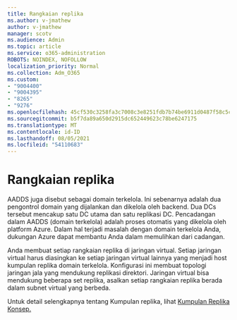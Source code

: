 ```yaml
---
title: Rangkaian replika
ms.author: v-jmathew
author: v-jmathew
manager: scotv
ms.audience: Admin
ms.topic: article
ms.service: o365-administration
ROBOTS: NOINDEX, NOFOLLOW
localization_priority: Normal
ms.collection: Adm_O365
ms.custom:
- "9004400"
- "9004395"
- "8265"
- "9276"
ms.openlocfilehash: 45cf530c3258fa3c7008c3e8251fdb7b74be6911d0487f58c5ce2530e25ca282
ms.sourcegitcommit: b5f7da89a650d2915dc652449623c78be6247175
ms.translationtype: MT
ms.contentlocale: id-ID
ms.lasthandoff: 08/05/2021
ms.locfileid: "54110683"
---
```

# <a name="replica-set"></a>Rangkaian replika

AADDS juga disebut sebagai domain terkelola. Ini sebenarnya adalah dua pengontrol domain yang dijalankan dan dikelola oleh backend. Dua DCs tersebut mencakup satu DC utama dan satu replikasi DC. Pencadangan dalam AADDS (domain terkelola) adalah proses otomatis yang dikelola oleh platform Azure. Dalam hal terjadi masalah dengan domain terkelola Anda, dukungan Azure dapat membantu Anda dalam memulihkan dari cadangan.

Anda membuat setiap rangkaian replika di jaringan virtual. Setiap jaringan virtual harus diasingkan ke setiap jaringan virtual lainnya yang menjadi host kumpulan replika domain terkelola. Konfigurasi ini membuat topologi jaringan jala yang mendukung replikasi direktori. Jaringan virtual bisa mendukung beberapa set replika, asalkan setiap rangkaian replika berada dalam subnet virtual yang berbeda.

Untuk detail selengkapnya tentang Kumpulan replika, lihat [Kumpulan Replika Konsep.](https://docs.microsoft.com/azure/active-directory-domain-services/concepts-replica-sets)
